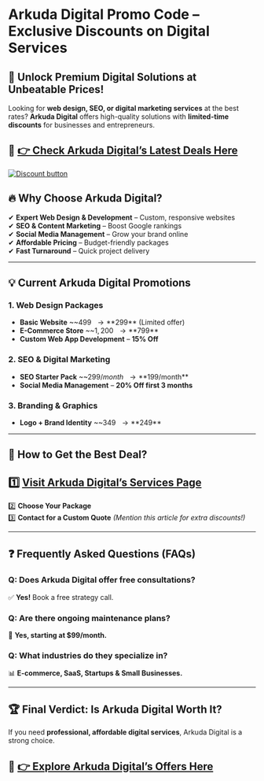 # **Arkuda Digital Promo Code – Exclusive Discounts on Digital Services**  

## **🚀 Unlock Premium Digital Solutions at Unbeatable Prices!**  

Looking for **web design, SEO, or digital marketing services** at the best rates? **Arkuda Digital** offers high-quality solutions with **limited-time discounts** for businesses and entrepreneurs.  

## 🔗 **[👉 Check Arkuda Digital’s Latest Deals Here](https://yeelightfun.pxf.io/dODr92)**  

[![Discount button](https://github.com/user-attachments/assets/605d2538-e174-44b5-a9af-f3d1a46e01f1)](https://yeelightfun.pxf.io/dODr92)

## **🔥 Why Choose Arkuda Digital?**  
✔ **Expert Web Design & Development** – Custom, responsive websites  
✔ **SEO & Content Marketing** – Boost Google rankings  
✔ **Social Media Management** – Grow your brand online  
✔ **Affordable Pricing** – Budget-friendly packages  
✔ **Fast Turnaround** – Quick project delivery  

---  

## **💡 Current Arkuda Digital Promotions**  
### **1. Web Design Packages**  
- **Basic Website** ~~$499~~ → **$299** (Limited offer)  
- **E-Commerce Store** ~~$1,200~~ → **$799**  
- **Custom Web App Development** – **15% Off**  

### **2. SEO & Digital Marketing**  
- **SEO Starter Pack** ~~$299/month~~ → **$199/month**  
- **Social Media Management** – **20% Off first 3 months**  

### **3. Branding & Graphics**  
- **Logo + Brand Identity** ~~$349~~ → **$249**  

---  

## **🎯 How to Get the Best Deal?**  
## 1️⃣ **[Visit Arkuda Digital’s Services Page](https://yeelightfun.pxf.io/dODr92)**  
2️⃣ **Choose Your Package**  
3️⃣ **Contact for a Custom Quote** *(Mention this article for extra discounts!)*  

---  

## **❓ Frequently Asked Questions (FAQs)**  
### **Q: Does Arkuda Digital offer free consultations?**  
✅ **Yes!** Book a free strategy call.  

### **Q: Are there ongoing maintenance plans?**  
🔧 **Yes, starting at $99/month.**  

### **Q: What industries do they specialize in?**  
📊 **E-commerce, SaaS, Startups & Small Businesses.**  

---  

## **🏆 Final Verdict: Is Arkuda Digital Worth It?**  
If you need **professional, affordable digital services**, Arkuda Digital is a strong choice.  

## 🔗 **[👉 Explore Arkuda Digital’s Offers Here](https://yeelightfun.pxf.io/dODr92)**  


